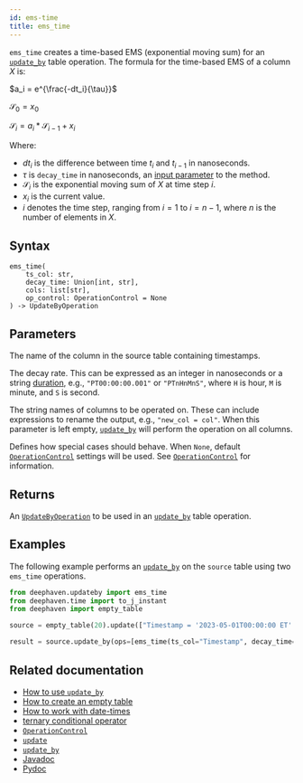 ```yaml
---
id: ems-time
title: ems_time
---
```


`ems_time` creates a time-based EMS (exponential moving sum) for an [`update_by`](./updateBy.md) table operation. The formula for the time-based EMS of a column $X$ is:

$a_i = e^{\frac{-dt_i}{\tau}}$

$\mathcal{S}_0 = x_0$

$\mathcal{S}_i = a_i*\mathcal{S}_{i-1} + x_i$

Where:

- $dt_i$ is the difference between time $t_i$ and $t_{i-1}$ in nanoseconds.
- $\tau$ is `decay_time` in nanoseconds, an [input parameter](#parameters) to the method.
- $\mathcal{S}_i$ is the exponential moving sum of $X$ at time step $i$.
- $x_i$ is the current value.
- $i$ denotes the time step, ranging from $i=1$ to $i = n-1$, where $n$ is the number of elements in $X$.

## Syntax

```
ems_time(
    ts_col: str,
    decay_time: Union[int, str],
    cols: list[str],
    op_control: OperationControl = None
) -> UpdateByOperation
```

## Parameters

<ParamTable>
<Param name="ts_col" type="str">

The name of the column in the source table containing timestamps.

</Param>
<Param name="decay_time" type="Union[int, str]">

The decay rate. This can be expressed as an integer in nanoseconds or a string [duration](../../query-language/types/durations.md), e.g., `"PT00:00:00.001"` or `"PTnHnMnS"`, where `H` is hour, `M` is minute, and `S` is second.

</Param>
<Param name="cols" type="Union[str, list[str]]">

The string names of columns to be operated on. These can include expressions to rename the output, e.g., `"new_col = col"`. When this parameter is left empty, [`update_by`](./updateBy.md) will perform the operation on all columns.

</Param>
<Param name="op_control" type="OperationControl">

Defines how special cases should behave. When `None`, default [`OperationControl`](./OperationControl.md) settings will be used. See [`OperationControl`](./OperationControl.md) for information.

</Param>
</ParamTable>

## Returns

An [`UpdateByOperation`](./updateBy.md#parameters) to be used in an [`update_by`](./updateBy.md) table operation.

## Examples

The following example performs an [`update_by`](./updateBy.md) on the `source` table using two `ems_time` operations.

```python order=result,source
from deephaven.updateby import ems_time
from deephaven.time import to_j_instant
from deephaven import empty_table

source = empty_table(20).update(["Timestamp = '2023-05-01T00:00:00 ET' + i * SECOND", "X = randomInt(0,25)"])

result = source.update_by(ops=[ems_time(ts_col="Timestamp", decay_time="PT00:01:00.000", cols="EmsX = X")])
```

## Related documentation

- [How to use `update_by`](../../../how-to-guides/use-update-by.md)
- [How to create an empty table](../../../how-to-guides/empty-table.md)
- [How to work with date-times](../../../how-to-guides/work-with-date-time.md)
- [ternary conditional operator](../../query-language/control-flow/ternary-if.md)
- [`OperationControl`](./OperationControl.md)
- [`update`](../select/update.md)
- [`update_by`](./updateBy.md)
- [Javadoc](<https://deephaven.io/core/javadoc/io/deephaven/api/updateby/UpdateByOperation.html#Ems(java.lang.String,java.time.Duration,java.lang.String...)>)
- [Pydoc](https://deephaven.io/core/pydoc/code/deephaven.updateby.html#deephaven.updateby.ems_time)
